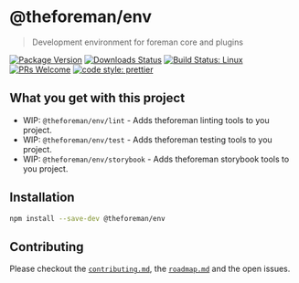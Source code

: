 # @theforeman/env

> Development environment for foreman core and plugins

[![Package Version](https://img.shields.io/npm/v/@theforeman/env.svg?style=flat-square)](https://www.npmjs.com/package/@theforeman/env)
[![Downloads Status](https://img.shields.io/npm/dm/@theforeman/env.svg?style=flat-square)](https://npm-stat.com/charts.html?package=@theforeman/env&from=2016-04-01)
[![Build Status: Linux](https://img.shields.io/travis/theforeman/foreman-js/master.svg?style=flat-square)](https://travis-ci.org/theforeman/foreman-js)
[![PRs Welcome](https://img.shields.io/badge/PRs-welcome-brightgreen.svg?style=flat-square)](http://makeapullrequest.com)
[![code style: prettier](https://img.shields.io/badge/code_style-prettier-ff69b4.svg?style=flat-square)](https://github.com/prettier/prettier)

## What you get with this project

- WIP: `@theforeman/env/lint` - Adds theforeman linting tools to you project.
- WIP: `@theforeman/env/test` - Adds theforeman testing tools to you project.
- WIP: `@theforeman/env/storybook` - Adds theforeman storybook tools to you project.

## Installation

```sh
npm install --save-dev @theforeman/env
```

## Contributing

Please checkout the [`contributing.md`](../../contributing.md), the [`roadmap.md`](../../roadmap.md) and the open issues.
